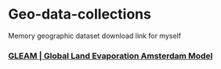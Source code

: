 # Geo-data-collections
Memory geographic dataset download link for myself

### [GLEAM | Global Land Evaporation Amsterdam Model](https://www.gleam.eu/)
